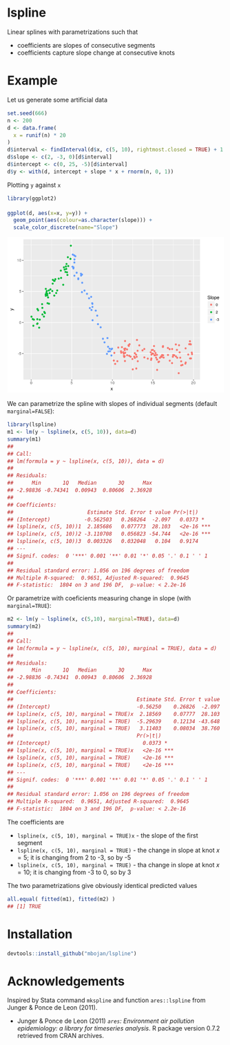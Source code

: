 
lspline
=======

<!--
[![Build Status](https://travis-ci.org/mbojan/lspline.png?branch=master)](https://travis-ci.org/mbojan/lspline)
!-- [![Build Status]()]() --
[![rstudio mirror downloads](http://cranlogs.r-pkg.org/badges/lspline?color=2ED968)](http://cranlogs.r-pkg.org/)
[![cran version](http://www.r-pkg.org/badges/version/lspline)](https://cran.r-project.org/package=lspline)
-->
Linear splines with parametrizations such that

-   coefficients are slopes of consecutive segments
-   coefficients capture slope change at consecutive knots

Example
=======

Let us generate some artificial data

``` r
set.seed(666)
n <- 200
d <- data.frame(
  x = runif(n) * 20
)
d$interval <- findInterval(d$x, c(5, 10), rightmost.closed = TRUE) + 1
d$slope <- c(2, -3, 0)[d$interval]
d$intercept <- c(0, 25, -5)[d$interval]
d$y <- with(d, intercept + slope * x + rnorm(n, 0, 1))
```

Plotting `y` against `x`

``` r
library(ggplot2)

ggplot(d, aes(x=x, y=y)) + 
  geom_point(aes(colour=as.character(slope))) +
  scale_color_discrete(name="Slope")
```

![](README-show_data-1.png)

We can parametrize the spline with slopes of individual segments (default `marginal=FALSE`):

``` r
library(lspline)
m1 <- lm(y ~ lspline(x, c(5, 10)), data=d)
summary(m1)
## 
## Call:
## lm(formula = y ~ lspline(x, c(5, 10)), data = d)
## 
## Residuals:
##      Min       1Q   Median       3Q      Max 
## -2.98836 -0.74341  0.00943  0.80606  2.36928 
## 
## Coefficients:
##                        Estimate Std. Error t value Pr(>|t|)    
## (Intercept)           -0.562503   0.268264  -2.097   0.0373 *  
## lspline(x, c(5, 10))1  2.185686   0.077773  28.103   <2e-16 ***
## lspline(x, c(5, 10))2 -3.110708   0.056823 -54.744   <2e-16 ***
## lspline(x, c(5, 10))3  0.003326   0.032048   0.104   0.9174    
## ---
## Signif. codes:  0 '***' 0.001 '**' 0.01 '*' 0.05 '.' 0.1 ' ' 1
## 
## Residual standard error: 1.056 on 196 degrees of freedom
## Multiple R-squared:  0.9651, Adjusted R-squared:  0.9645 
## F-statistic:  1804 on 3 and 196 DF,  p-value: < 2.2e-16
```

Or parametrize with coeficients measuring change in slope (with `marginal=TRUE`):

``` r
m2 <- lm(y ~ lspline(x, c(5,10), marginal=TRUE), data=d)
summary(m2)
## 
## Call:
## lm(formula = y ~ lspline(x, c(5, 10), marginal = TRUE), data = d)
## 
## Residuals:
##      Min       1Q   Median       3Q      Max 
## -2.98836 -0.74341  0.00943  0.80606  2.36928 
## 
## Coefficients:
##                                        Estimate Std. Error t value
## (Intercept)                            -0.56250    0.26826  -2.097
## lspline(x, c(5, 10), marginal = TRUE)x  2.18569    0.07777  28.103
## lspline(x, c(5, 10), marginal = TRUE)  -5.29639    0.12134 -43.648
## lspline(x, c(5, 10), marginal = TRUE)   3.11403    0.08034  38.760
##                                        Pr(>|t|)    
## (Intercept)                              0.0373 *  
## lspline(x, c(5, 10), marginal = TRUE)x   <2e-16 ***
## lspline(x, c(5, 10), marginal = TRUE)    <2e-16 ***
## lspline(x, c(5, 10), marginal = TRUE)    <2e-16 ***
## ---
## Signif. codes:  0 '***' 0.001 '**' 0.01 '*' 0.05 '.' 0.1 ' ' 1
## 
## Residual standard error: 1.056 on 196 degrees of freedom
## Multiple R-squared:  0.9651, Adjusted R-squared:  0.9645 
## F-statistic:  1804 on 3 and 196 DF,  p-value: < 2.2e-16
```

The coefficients are

-   `lspline(x, c(5, 10), marginal = TRUE)x` - the slope of the first segment
-   `lspline(x, c(5, 10), marginal = TRUE)` - the change in slope at knot *x* = 5; it is changing from 2 to -3, so by -5
-   `lspline(x, c(5, 10), marginal = TRUE)` - tha change in slope at knot *x* = 10; it is changing from -3 to 0, so by 3

The two parametrizations give obviously identical predicted values

``` r
all.equal( fitted(m1), fitted(m2) )
## [1] TRUE
```

Installation
============

``` r
devtools::install_github("mbojan/lspline")
```

Acknowledgements
================

Inspired by Stata command `mkspline` and function `ares::lspline` from Junger & Ponce de Leon (2011).

-   Junger & Ponce de Leon (2011) *`ares`: Environment air pollution epidemiology: a library for timeseries analysis*. R package version 0.7.2 retrieved from CRAN archives.
